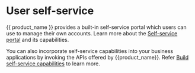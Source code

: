 # User self-service

{{ product_name }} provides a built-in self-service portal which users can use to manage their own accounts. Learn more about the [Self-service portal]({{base_path}}/guides/user-self-service/configure-self-service-portal/) and its capabilities.

You can also incorporate self-service capabilities into your business applications by invoking the APIs offered by {{product_name}}. Refer [Build self-service capabilities]({{base_path}}/guides/user-self-service/build-self-service-capabilities/) to learn more.


